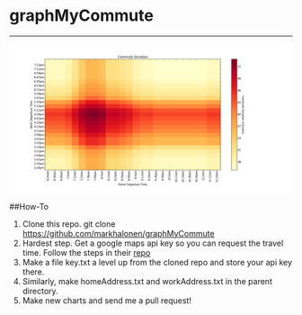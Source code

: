# graphMyCommute

---

![oops](https://github.com/markhalonen/graphMyCommute/blob/master/Cool%20Charts/Commute_Duration_Heatmap.png)

##How-To

1. Clone this repo. git clone https://github.com/markhalonen/graphMyCommute
1. Hardest step. Get a google maps api key so you can request the travel time. Follow the steps in their [repo](https://github.com/googlemaps/google-maps-services-python)
2. Make a file key.txt a level up from the cloned repo and store your api key there.
3. Similarly, make homeAddress.txt and workAddress.txt in the parent directory.
4. Make new charts and send me a pull request!
